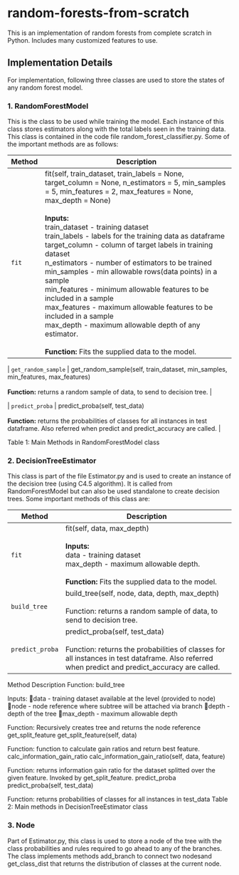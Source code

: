 # random-forests-from-scratch
This is an implementation of random forests from complete scratch in Python. Includes many customized features to use.

## Implementation Details

For implementation, following three classes are used to store the states of any random forest model.

### 1. RandomForestModel
This is the class to be used while training the model. Each instance of this class stores estimators along with the total 
labels seen in the training data. This class is contained in the code file random_forest_classifier.py. Some of the important methods are as follows:

| Method   | Description |
| --------- | --------------- |
| `fit` | fit(self, train_dataset, train_labels = None, target_column = None, n_estimators = 5, min_samples = 5, min_features = 2, max_features = None, max_depth = None)<br><br><b>Inputs:</b><br>train_dataset -  training dataset<br>train_labels - labels for the training data as dataframe<br> target_column - column of target labels in training dataset<br>n_estimators - number of estimators to be trained<br>min_samples - min allowable rows(data points) in a sample<br>min_features - minimum allowable features to be included in a sample<br>max_features - maximum allowable features to be included in a sample<br>max_depth - maximum allowable depth of any estimator.<br><br><b>Function:</b> Fits the supplied data to the model. |

| `get_random_sample`	| get_random_sample(self, train_dataset, min_samples, min_features, max_features)<br><br><b>Function:</b> returns a random sample of data, to send to decision tree. |

| `predict_proba` | predict_proba(self, test_data)<br><br><b>Function:</b> returns the probabilities of classes for all instances in test dataframe. Also referred when predict and predict_accuracy are called. | 

Table 1: Main Methods in RandomForestModel class

### 2. DecisionTreeEstimator
This class is part of the file Estimator.py and is used to create an instance of the decision tree (using C4.5 algorithm). It is called from RandomForestModel but can also be used standalone to create decision trees. Some important methods of this class are:

| Method   | Description |
| --------- | --------------- |
| `fit` | fit(self, data, max_depth)<br><br><b>Inputs:</b><br>data -  training dataset<br>max_depth - maximum allowable depth.<br><br><b>Function:</b> Fits the supplied data to the model. |
| `build_tree`	| build_tree(self, node, data, depth, max_depth)<br><br>Function: returns a random sample of data, to send to decision tree. |
| `predict_proba` | predict_proba(self, test_data)<br><br>Function: returns the probabilities of classes for all instances in test dataframe. Also referred when predict and predict_accuracy are called. | 


Method	Description
Function: 
build_tree	

Inputs:
data - training dataset available at the level (provided to node)
node - node reference where subtree will be attached via branch
depth - depth of the tree
max_depth - maximum allowable depth

Function: Recursively creates tree and returns the node reference 
get_split_feature	get_split_feature(self, data)

Function: function to calculate gain ratios and return best feature.
calc_information_gain_ratio	calc_information_gain_ratio(self, data, feature)

Function: returns information gain ratio for the dataset splitted over the given feature. Invoked by get_split_feature.
predict_proba	predict_proba(self, test_data)

Function: returns probabilities of classes for all instances in test_data 
Table 2: Main methods in DecisionTreeEstimator class

### 3. Node
Part of Estimator.py, this class is used to store a node of the tree with the class probabilities and rules required to go ahead to any of the branches. The class implements methods add_branch to connect two nodesand get_class_dist that returns the distribution of classes at the current node.
